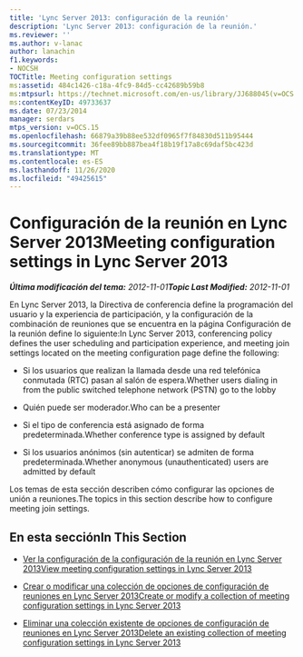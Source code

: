 ```yaml
---
title: 'Lync Server 2013: configuración de la reunión'
description: 'Lync Server 2013: configuración de la reunión.'
ms.reviewer: ''
ms.author: v-lanac
author: lanachin
f1.keywords:
- NOCSH
TOCTitle: Meeting configuration settings
ms:assetid: 484c1426-c18a-4fc9-84d5-cc42689b59b8
ms:mtpsurl: https://technet.microsoft.com/en-us/library/JJ688045(v=OCS.15)
ms:contentKeyID: 49733637
ms.date: 07/23/2014
manager: serdars
mtps_version: v=OCS.15
ms.openlocfilehash: 66879a39b88ee532df0965f7f84830d511b95444
ms.sourcegitcommit: 36fee89bb887bea4f18b19f17a8c69daf5bc423d
ms.translationtype: MT
ms.contentlocale: es-ES
ms.lasthandoff: 11/26/2020
ms.locfileid: "49425615"
---
```

# <a name="meeting-configuration-settings-in-lync-server-2013"></a><span data-ttu-id="291ae-103">Configuración de la reunión en Lync Server 2013</span><span class="sxs-lookup"><span data-stu-id="291ae-103">Meeting configuration settings in Lync Server 2013</span></span>

<div data-xmlns="http://www.w3.org/1999/xhtml">

<div class="topic" data-xmlns="http://www.w3.org/1999/xhtml" data-msxsl="urn:schemas-microsoft-com:xslt" data-cs="https://msdn.microsoft.com/">

<div data-asp="https://msdn2.microsoft.com/asp">



</div>

<div id="mainSection">

<div id="mainBody"><span data-ttu-id="291ae-104">

<span> </span></span><span class="sxs-lookup"><span data-stu-id="291ae-104">

<span> </span></span></span>

<span data-ttu-id="291ae-105">_**Última modificación del tema:** 2012-11-01_</span><span class="sxs-lookup"><span data-stu-id="291ae-105">_**Topic Last Modified:** 2012-11-01_</span></span>

<span data-ttu-id="291ae-106">En Lync Server 2013, la Directiva de conferencia define la programación del usuario y la experiencia de participación, y la configuración de la combinación de reuniones que se encuentra en la página Configuración de la reunión define lo siguiente:</span><span class="sxs-lookup"><span data-stu-id="291ae-106">In Lync Server 2013, conferencing policy defines the user scheduling and participation experience, and meeting join settings located on the meeting configuration page define the following:</span></span>

  - <span data-ttu-id="291ae-107">Si los usuarios que realizan la llamada desde una red telefónica conmutada (RTC) pasan al salón de espera.</span><span class="sxs-lookup"><span data-stu-id="291ae-107">Whether users dialing in from the public switched telephone network (PSTN) go to the lobby</span></span>

  - <span data-ttu-id="291ae-108">Quién puede ser moderador.</span><span class="sxs-lookup"><span data-stu-id="291ae-108">Who can be a presenter</span></span>

  - <span data-ttu-id="291ae-109">Si el tipo de conferencia está asignado de forma predeterminada.</span><span class="sxs-lookup"><span data-stu-id="291ae-109">Whether conference type is assigned by default</span></span>

  - <span data-ttu-id="291ae-110">Si los usuarios anónimos (sin autenticar) se admiten de forma predeterminada.</span><span class="sxs-lookup"><span data-stu-id="291ae-110">Whether anonymous (unauthenticated) users are admitted by default</span></span>

<span data-ttu-id="291ae-111">Los temas de esta sección describen cómo configurar las opciones de unión a reuniones.</span><span class="sxs-lookup"><span data-stu-id="291ae-111">The topics in this section describe how to configure meeting join settings.</span></span>

<div>

## <a name="in-this-section"></a><span data-ttu-id="291ae-112">En esta sección</span><span class="sxs-lookup"><span data-stu-id="291ae-112">In This Section</span></span>

  - [<span data-ttu-id="291ae-113">Ver la configuración de la configuración de la reunión en Lync Server 2013</span><span class="sxs-lookup"><span data-stu-id="291ae-113">View meeting configuration settings in Lync Server 2013</span></span>](lync-server-2013-view-meeting-configuration-settings.md)

  - [<span data-ttu-id="291ae-114">Crear o modificar una colección de opciones de configuración de reuniones en Lync Server 2013</span><span class="sxs-lookup"><span data-stu-id="291ae-114">Create or modify a collection of meeting configuration settings in Lync Server 2013</span></span>](lync-server-2013-create-or-modify-a-collection-of-meeting-configuration-settings.md)

  - [<span data-ttu-id="291ae-115">Eliminar una colección existente de opciones de configuración de reuniones en Lync Server 2013</span><span class="sxs-lookup"><span data-stu-id="291ae-115">Delete an existing collection of meeting configuration settings in Lync Server 2013</span></span>](lync-server-2013-delete-an-existing-collection-of-meeting-configuration-settings.md)

<span data-ttu-id="291ae-116"></div>

</div>

<span> </span>

</div>

</div>

</span><span class="sxs-lookup"><span data-stu-id="291ae-116"></div>

</div>

<span> </span>

</div>

</div>

</span></span></div>

